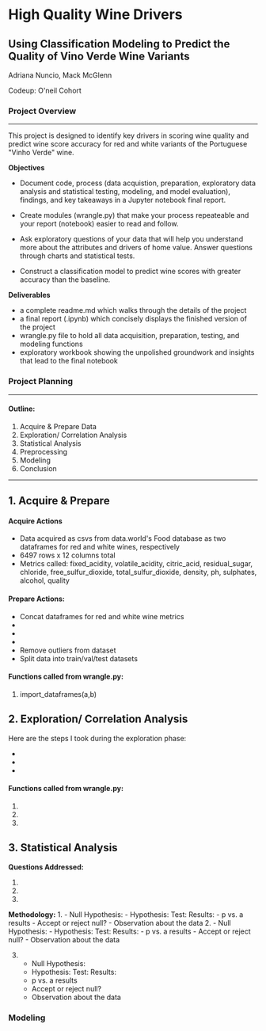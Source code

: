 # High Quality Wine Drivers
## Using Classification Modeling to Predict the Quality of Vino Verde Wine Variants
Adriana Nuncio, Mack McGlenn

Codeup: O'neil Cohort

### Project Overview
_____________________________________________________________________________________
This project is designed to identify key drivers in scoring wine quality and predict wine score accuracy for red and white variants of the Portuguese "Vinho Verde" wine.

**Objectives**

- Document code, process (data acquistion, preparation, exploratory data analysis and statistical testing, modeling, and model evaluation), findings, and key takeaways in a Jupyter notebook final report.

- Create modules (wrangle.py) that make your process repeateable and your report (notebook) easier to read and follow.

- Ask exploratory questions of your data that will help you understand more about the attributes and drivers of home value. Answer questions through charts and statistical tests.

- Construct a classification model to predict wine scores with greater accuracy than the baseline.



**Deliverables**

- a complete readme.md which walks through the details of the project
- a final report (.ipynb) which concisely displays the finished version of the project
- wrangle.py file to hold all data acquisition, preparation, testing, and modeling functions
- exploratory workbook showing the unpolished groundwork and insights that lead to the final notebook


### Project Planning

_____________________________________________________________________________________

#### Outline:
1. Acquire & Prepare Data
2. Exploration/ Correlation Analysis
3. Statistical Analysis
4. Preprocessing
5. Modeling
6. Conclusion

_____________________________________________________________________________________


## 1. Acquire & Prepare

#### Acquire Actions
- Data acquired as csvs from data.world's Food database as two dataframes for red and white wines, respectively
-  6497 rows x 12 columns total
- Metrics called: fixed_acidity, volatile_acidity, citric_acid, 
  residual_sugar, chloride, free_sulfur_dioxide, total_sulfur_dioxide,
  density, ph, sulphates, alcohol, quality
#### Prepare Actions:
- Concat dataframes for red and white wine metrics
- 
-
-
- Remove outliers from dataset
- Split data into train/val/test datasets

#### Functions called from wrangle.py:
1. import_dataframes(a,b)


## 2. Exploration/ Correlation Analysis

Here are the steps I took during the exploration phase:

- 
-
-

#### Functions called from wrangle.py:
1. 
2. 
3.



## 3. Statistical Analysis

**Questions Addressed:**

1.
2. 
3. 

**Methodology:**
1. 
    - Null Hypothesis: 
    - Hypothesis: 
    Test: 
    Results:
    - p vs. a results
    - Accept or reject null?
    - Observation about the data
2. 
    - Null Hypothesis: 
    - Hypothesis: 
    Test: 
    Results:
    - p vs. a results
    - Accept or reject null?
    - Observation about the data
    
3.  
    - Null Hypothesis: 
    - Hypothesis: 
    Test: 
    Results:
    - p vs. a results
    - Accept or reject null?
    - Observation about the data
    
 
### Modeling
